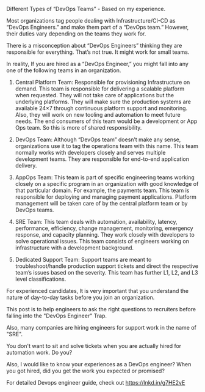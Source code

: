 Different Types of “DevOps Teams” - Based on my experience.

Most organizations tag people dealing with Infrastructure/CI-CD as “DevOps Engineers.” and make them part of a “DevOps team.” However, their duties vary depending on the teams they work for.

There is a misconception about “DevOps Engineers” thinking they are responsible for everything. That’s not true. It might work for small teams.

In reality, If you are hired as a “DevOps Engineer,” you might fall into any one of the following teams in an organization.

1. Central Platform Team: Responsible for provisioning Infrastructure on demand. This team is responsible for delivering a scalable platform when requested. They will not take care of applications but the underlying platforms. They will make sure the production systems are available 24×7 through continuous platform support and monitoring. Also, they will work on new tooling and automation to meet future needs. The end consumers of this team would be a development or App Ops team. So this is more of shared responsibility.

2. DevOps Team: Although “DevOps team” doesn’t make any sense, organizations use it to tag the operations team with this name. This team normally works with developers closely and serves multiple development teams. They are responsible for end-to-end application delivery.

3. AppOps Team: This team is part of specific engineering teams working closely on a specific program in an organization with good knowledge of that particular domain. For example, the payments team. This team is responsible for deploying and managing payment applications. Platform management will be taken care of by the central platform team or by DevOps teams.

4. SRE Team: This team deals with automation, availability, latency, performance, efficiency, change management, monitoring, emergency response, and capacity planning. They work closely with developers to solve operational issues. This team consists of engineers working on infrastructure with a development background.

5. Dedicated Support Team: Support teams are meant to troubleshoot/handle production support tickets and direct the respective team’s issues based on the severity. This team has further L1, L2, and L3 level classifications.

For experienced candidates, It is very important that you understand the nature of day-to-day tasks before you join an organization. 

This post is to help engineers to ask the right questions to recruiters before falling into the "DevOps Engineer" Trap.

Also, many companies are hiring engineers for support work in the name of "SRE".

You don't want to sit and solve tickets when you are actually hired for automation work. Do you?

Also, I would like to know your experiences as a DevOps engineer? When you got hired, did you get the work you expected or promised?

For detailed Devops engineer guide, check out https://lnkd.in/g7HE2vE

